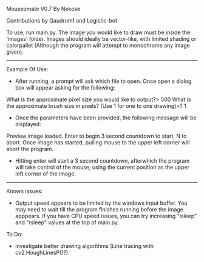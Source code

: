 Mouseomate V0.7
By Nekose

Contributions by Qaudrum1 and Logistic-bot


To use, run main.py. The image you would like to draw must be inside the 'images' folder. Images should ideally be vector-like, with limited shading or colorpallet (Although the program will attempt to monochrome any image given).

***
Example Of Use:

* After running, a prompt will ask which file to open. Once open a dialog box will appear asking for the following:

What is the approximate pixel size you would like to output?> 500
What is the approximate brush size in pixels? (Use 1 for one to one drawing)>? 1

* Once the parameters have been provided, the following message will be displayed:

Preview image loaded. Enter to begin 3 second countdown to start, N to abort. Once image has started, pulling mouse to the upper left corner will abort the program.

* Hitting enter will start a 3 second countdown, afterwhich the program will take control of the mouse, using the current position as the upper left corner of the image.

***

Known issues:
* Output speed appears to be limited by the windows input buffer. You may need to wait till the program finishes running before the image apppears. If you have CPU speed issues, you can try increasing "lsleep" and "rsleep" values at the top of main.py.

To Do:
* investigate better drawing algorithms (Line tracing with cv2.HoughLinesP()?)
